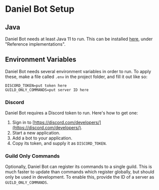 # Daniel Bot Setup

## Java
Daniel Bot needs at least Java 11 to run. This can be installed [here](https://jdk.java.net/), under "Reference
implementations".

## Environment Variables
Daniel Bot needs several environment variables in order to run. To apply these, make a file called `.env` in the project folder, and fill it out like
so:

```
DISCORD_TOKEN=put token here
GUILD_ONLY_COMMANDS=put server ID here
```

### Discord
Daniel Bot requires a Discord token to run. Here's how to get one:

1. Sign in to [https://discord.com/developers/](https://discord.com/developers/).
2. Start a new application.
3. Add a bot to your application.
4. Copy its token, and supply it as `DISCORD_TOKEN`.

### Guild Only Commands
Optionally, Daniel Bot can register its commands to a single guild. This is much faster to update than commands which register globally, but should
only be used in development. To enable this, provide the ID of a server as `GUILD_ONLY_COMMANDS`.
